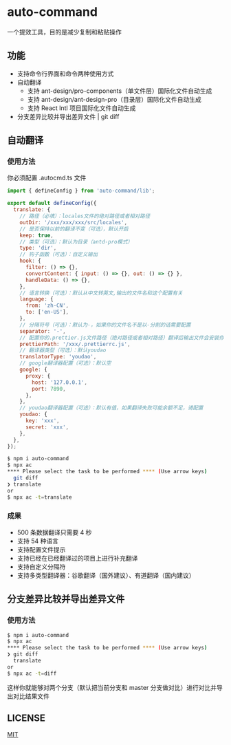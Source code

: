 # auto-command

一个提效工具，目的是减少复制和粘贴操作

## 功能

- 支持命令行界面和命令两种使用方式
- 自动翻译
  - 支持 ant-design/pro-components（单文件层）国际化文件自动生成
  - 支持 ant-design/ant-design-pro（目录层）国际化文件自动生成
  - 支持 React Intl 项目国际化文件自动生成
- 分支差异比较并导出差异文件 | git diff

## 自动翻译

### 使用方法

你必须配置 .autocmd.ts 文件

```js
import { defineConfig } from 'auto-command/lib';

export default defineConfig({
  translate: {
    // 路径（必填）：locales文件的绝对路径或者相对路径
    outDir: '/xxx/xxx/xxx/src/locales',
    // 是否保持以前的翻译不变（可选），默认开启
    keep: true,
    // 类型（可选）：默认为目录（antd-pro模式）
    type: 'dir',
    // 钩子函数（可选）：自定义输出
    hook: {
      filter: () => {},
      convertContent: { input: () => {}, out: () => {} },
      handleData: () => {},
    },
    // 语言转换（可选）：默认从中文转英文,输出的文件名和这个配置有关
    language: {
      from: 'zh-CN',
      to: ['en-US'],
    },
    // 分隔符号（可选）：默认为-，如果你的文件名不是以-分割的话需要配置
    separator: '-',
    // 配置你的.prettier.js文件路径（绝对路径或者相对路径）翻译后输出文件会安装你的配置进行格式化，避免无用的变更
    prettierPath: '/xxx/.prettierrc.js',
    // 翻译器类型（可选）：默认youdao
    translatorType: 'youdao',
    // google翻译器配置（可选）：默认空
    google: {
      proxy: {
        host: '127.0.0.1',
        port: 7890,
      },
    },
    // youdao翻译器配置（可选）：默认有值，如果翻译失败可能余额不足，请配置
    youdao: {
      key: 'xxx',
      secret: 'xxx',
    },
  },
});
```

```bash
$ npm i auto-command
$ npx ac
**** Please select the task to be performed **** (Use arrow keys)
  git diff
❯ translate
or
$ npx ac -t=translate
```

### 成果

- 500 条数据翻译只需要 4 秒
- 支持 54 种语言
- 支持配置文件提示
- 支持已经在已经翻译过的项目上进行补充翻译
- 支持自定义分隔符
- 支持多类型翻译器：谷歌翻译（国外建议）、有道翻译（国内建议）

## 分支差异比较并导出差异文件

### 使用方法

```bash
$ npm i auto-command
$ npx ac
**** Please select the task to be performed **** (Use arrow keys)
❯ git diff
  translate
or
$ npx ac -t=diff
```

这样你就能够对两个分支（默认把当前分支和 master 分支做对比）进行对比并导出对比结果文件

## LICENSE

[MIT](./LICENSE)
